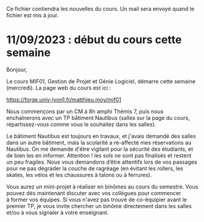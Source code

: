 <!-- LTEX: language=fr -->
Ce fichier contiendra les nouvelles du cours. Un mail sera envoyé quand le fichier est mis à jour.

# 11/09/2023 : début du cours cette semaine

Bonjour,

Le cours MIF01, Gestion de Projet et Génie Logiciel, démarre cette semaine
(mercredi). La page web du cours est ici :

  https://forge.univ-lyon1.fr/matthieu.moy/mif01

Nous commençons par un CM à 8h amphi Thémis 7, puis nous enchaînerons avec un TP
bâtiment Nautibus (salles sur la page du cours, répartissez-vous comme vous le
souhaitez dans les salles).

Le bâtiment Nautibus est toujours en travaux, et j'avais demandé des salles dans
un autre bâtiment, mais la scolarité a ré-affecté mes réservations au Nautibus.
On me demande d'être vigilant pour la sécurité des étudiants, et de bien les en
informer. Attention ! les sols ne sont pas finalisés et restent un peu fragiles.
Nous vous demandons d’être attentifs lors de vos passages pour ne pas dégrader
la couche de ragréage (en évitant les rollers, les skates, les vélos et les
chaussures à talons ou à ferrures).

Vous aurez un mini-projet à réaliser en binômes au cours du semestre. Vous
pouvez dès maintenant discuter avec vos collègues pour commencer à former vos
équipes. Si vous n'avez pas trouvé de co-équipier avant le premier TP, je vous
invite chercher un binôme directement dans les salles et/ou à vous signaler à
votre enseignant.
